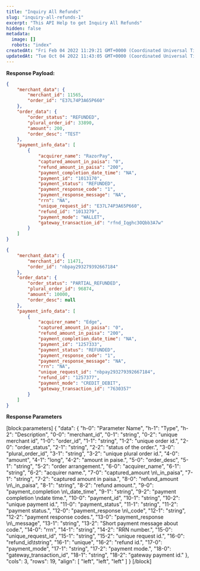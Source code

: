 ```yaml
---
title: "Inquiry All Refunds"
slug: "inquiry-all-refunds-1"
excerpt: "This API Help to get Inquiry All Refunds"
hidden: false
metadata: 
  image: []
  robots: "index"
createdAt: "Fri Feb 04 2022 11:29:21 GMT+0000 (Coordinated Universal Time)"
updatedAt: "Tue Oct 04 2022 11:43:05 GMT+0000 (Coordinated Universal Time)"
---
```

**Response Payload:** 

```json 200 Success
{
    "merchant_data": {
        "merchant_id": 11565,
        "order_id": "E37L74P3A65P660"
    },
    "order_data": {
        "order_status": "REFUNDED",
        "plural_order_id": 33890,
        "amount": 200,
        "order_desc": "TEST"
    },
    "payment_info_data": [
        {
            "acquirer_name": "RazorPay",
            "captured_amount_in_paisa": "0",
            "refund_amount_in_paisa": "200",
            "payment_completion_date_time": "NA",
            "payment_id": "1013170",
            "payment_status": "REFUNDED",
            "payment_response_code": "1",
            "payment_response_message": "NA",
            "rrn": "NA",
            "unique_request_id": "E37L74P3A65P660",
            "refund_id": "1013279",
            "payment_mode": "WALLET",
            "gateway_transaction_id": "rfnd_Iqghc3OQbb3A7w"
        }
    ]
}
```
```json Partial refunds transaction
{
    "merchant_data": {
        "merchant_id": 11471,
        "order_id": "nbpay293279392667184"
    },
    "order_data": {
        "order_status": "PARTIAL_REFUNDED",
        "plural_order_id": 96874,
        "amount": 10000,
        "order_desc": null
    },
    "payment_info_data": [
        {
            "acquirer_name": "Edge",
            "captured_amount_in_paisa": "0",
            "refund_amount_in_paisa": "200",
            "payment_completion_date_time": "NA",
            "payment_id": "1257333",
            "payment_status": "REFUNDED",
            "payment_response_code": "1",
            "payment_response_message": "NA",
            "rrn": "NA",
            "unique_request_id": "nbpay293279392667184",
            "refund_id": "1257377",
            "payment_mode": "CREDIT_DEBIT",
            "gateway_transaction_id": "7630357"
        }
    ]
}
```

**Response Parameters** 

[block:parameters]
{
  "data": {
    "h-0": "Parameter Name",
    "h-1": "Type",
    "h-2": "Description",
    "0-0": "merchant_id",
    "0-1": "string",
    "0-2": "unique merchant id",
    "1-0": "order_id",
    "1-1": "string",
    "1-2": "unique order id.",
    "2-0": "order_status",
    "2-1": "string",
    "2-2": "status of the order.",
    "3-0": "plural_order_id",
    "3-1": "string",
    "3-2": "unique plural order id.",
    "4-0": "amount",
    "4-1": "long",
    "4-2": "amount in paise.",
    "5-0": "order_desc",
    "5-1": "string",
    "5-2": "order arrangement.",
    "6-0": "acquirer_name",
    "6-1": "string",
    "6-2": "acquirer name.",
    "7-0": "captured_amount  \n\\_in_paisa",
    "7-1": "string",
    "7-2": "captured amount in paisa.",
    "8-0": "refund_amount  \n\\_in_paisa",
    "8-1": "string",
    "8-2": "refund amount.",
    "9-0": "payment_completion  \n\\_date_time",
    "9-1": "string",
    "9-2": "payment completion  \ndate time.",
    "10-0": "payment_id",
    "10-1": "string",
    "10-2": "unique payment id.",
    "11-0": "payment_status",
    "11-1": "string",
    "11-2": "payment status.",
    "12-0": "payment_response  \n\\_code",
    "12-1": "string",
    "12-2": "payment response codes.",
    "13-0": "payment_response  \n\\_message",
    "13-1": "string",
    "13-2": "Short payment message about code.",
    "14-0": "rrn",
    "14-1": "string",
    "14-2": "RRN number.",
    "15-0": "unique_request_id",
    "15-1": "string",
    "15-2": "unique request id.",
    "16-0": "refund_id\tstring",
    "16-1": "unique",
    "16-2": "refund id.",
    "17-0": "payment_mode",
    "17-1": "string",
    "17-2": "payment mode.",
    "18-0": "gateway_transaction_id",
    "18-1": "string",
    "18-2": "gateway payment id."
  },
  "cols": 3,
  "rows": 19,
  "align": [
    "left",
    "left",
    "left"
  ]
}
[/block]
